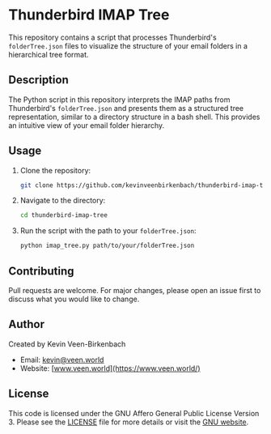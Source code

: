 # Thunderbird IMAP Tree

This repository contains a script that processes Thunderbird's `folderTree.json` files to visualize the structure of your email folders in a hierarchical tree format.

## Description

The Python script in this repository interprets the IMAP paths from Thunderbird's `folderTree.json` and presents them as a structured tree representation, similar to a directory structure in a bash shell. This provides an intuitive view of your email folder hierarchy.

## Usage

1. Clone the repository:
   ```bash
   git clone https://github.com/kevinveenbirkenbach/thunderbird-imap-tree.git
   ```

2. Navigate to the directory:
   ```bash
   cd thunderbird-imap-tree
   ```

3. Run the script with the path to your `folderTree.json`:
   ```bash
   python imap_tree.py path/to/your/folderTree.json
   ```

## Contributing

Pull requests are welcome. For major changes, please open an issue first to discuss what you would like to change.

## Author

Created by Kevin Veen-Birkenbach
- Email: [kevin@veen.world](mailto:kevin@veen.world)
- Website: [www.veen.world](https://www.veen.world/)


## License

This code is licensed under the GNU Affero General Public License Version 3. Please see the [LICENSE](LICENSE) file for more details or visit the [GNU website](https://www.gnu.org/licenses/agpl-3.0.html).
